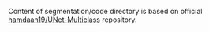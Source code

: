 Content of segmentation/code directory is based on official [hamdaan19/UNet-Multiclass](https://github.com/hamdaan19/UNet-Multiclass)
repository.